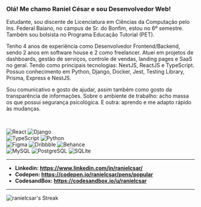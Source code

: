 ### Olá! Me chamo Raniel César e sou Desenvolvedor Web!
Estudante, sou discente de Licenciatura em Ciências da Computação pelo Ins. Federal Baiano, no campus de Sr. do Bonfim, estou no 6º semestre. Também sou bolsista no Programa Educação Tutorial (PET).

Tenho 4 anos de experiência como Desenvolvedor Frontend/Backend, sendo 2 anos em software house e 2 como freelancer. Atuei em projetos de dashboards, gestão de serviços, controle de vendas, landing pages e SaaS no geral. Tendo como principais tecnologias: NextJS, ReactJS e TypeScript.
Possuo conhecimento em Python, Django, Docker, Jest, Testing Library, Prisma, Express e NestJS.

Sou comunicativo e gosto de ajudar, assim também como gosto da transparência de informações.
Sobre o ambiente de trabalho: acho massa os que possui segurança psicológica.
E outra: aprendo e me adapto rápido às mudanças.

<br>

![React](https://img.shields.io/badge/React-20232A?style=for-the-badge&logo=react&logoColor=61DAFB)
![Django](https://img.shields.io/badge/Django-092E20?style=for-the-badge&logo=django&logoColor=green) <br>
![TypeScript](https://img.shields.io/badge/TypeScript-007ACC?style=for-the-badge&logo=typescript&logoColor=white)
![Python](https://img.shields.io/badge/Python-FFD43B?style=for-the-badge&logo=python&logoColor=blue) <br>
![Figma](https://img.shields.io/badge/Figma-F24E1E?style=for-the-badge&logo=figma&logoColor=white)
![Dribbble](https://img.shields.io/badge/Dribbble-EA4C89?style=for-the-badge&logo=dribbble&logoColor=white)
![Behance](https://img.shields.io/badge/Behance-0054F7?style=for-the-badge&logo=behance&logoColor=white) <br>
![MySQL](https://img.shields.io/badge/MySQL-005C84?style=for-the-badge&logo=mysql&logoColor=white)
![PostgreSQL](https://img.shields.io/badge/PostgreSQL-316192?style=for-the-badge&logo=postgresql&logoColor=white)
![SQLite](https://img.shields.io/badge/Sqlite-003B57?style=for-the-badge&logo=sqlite&logoColor=white) <br>

---

<!-- - **Currículo: https://ranielcsar-organization.gitbook.io/curriculo/** -->
- **Linkedin: https://www.linkedin.com/in/ranielcsar/**
- **Codepen: https://codepen.io/ranielcsar/pens/popular**
- **CodesandBox: https://codesandbox.io/u/ranielcsar**

---

![ranielcsar's Streak](https://github-readme-streak-stats.herokuapp.com/?user=ranielcsar&theme=vue-dark&hide_border=true)
